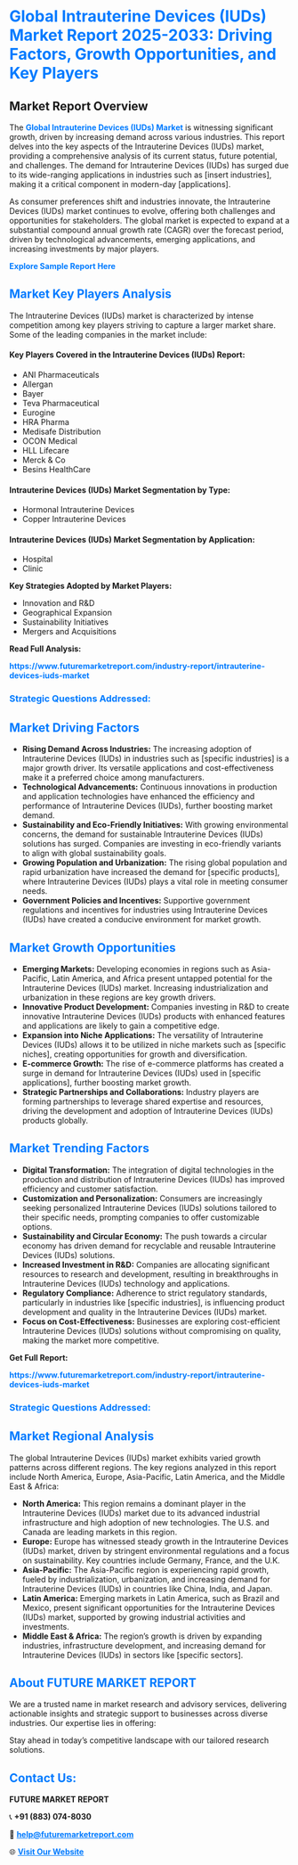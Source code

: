 <h1 style="color: #007BFF;">Global Intrauterine Devices (IUDs) Market Report 2025-2033: Driving Factors, Growth Opportunities, and Key Players</h1>

<section id="overview">
<h2>Market Report Overview</h2>
<p>The <a href="https://www.futuremarketreport.com/industry-report/intrauterine-devices-iuds-market" style="color: #007BFF; text-decoration: none;"><strong>Global Intrauterine Devices (IUDs) Market</strong></a> is witnessing significant growth, driven by increasing demand across various industries. This report delves into the key aspects of the Intrauterine Devices (IUDs) market, providing a comprehensive analysis of its current status, future potential, and challenges. The demand for Intrauterine Devices (IUDs) has surged due to its wide-ranging applications in industries such as [insert industries], making it a critical component in modern-day [applications].</p>
<p>As consumer preferences shift and industries innovate, the Intrauterine Devices (IUDs) market continues to evolve, offering both challenges and opportunities for stakeholders. The global market is expected to expand at a substantial compound annual growth rate (CAGR) over the forecast period, driven by technological advancements, emerging applications, and increasing investments by major players.</p>
</section>

<section id="overview">
<p><a href="https://www.futuremarketreport.com/request-sample/reportId=101171" style="color: #007BFF; text-decoration: none;"><strong>Explore Sample Report Here</strong></a></p>
</section>

<section id="key-players">
<h2 style="color: #007BFF;">Market Key Players Analysis</h2>
<p>The Intrauterine Devices (IUDs) market is characterized by intense competition among key players striving to capture a larger market share. Some of the leading companies in the market include:</p>
<h4>Key Players Covered in the Intrauterine Devices (IUDs) Report:</h4>
<ul><li>ANI Pharmaceuticals</li><li>Allergan</li><li>Bayer</li><li>Teva Pharmaceutical</li><li>Eurogine</li><li>HRA Pharma</li><li>Medisafe Distribution</li><li>OCON Medical</li><li>HLL Lifecare</li><li>Merck &amp; Co</li><li>Besins HealthCare</li></ul>
<h4>Intrauterine Devices (IUDs) Market Segmentation by Type:</h4>
<ul><li>Hormonal Intrauterine Devices</li><li>Copper Intrauterine Devices</li></ul>

<h4>Intrauterine Devices (IUDs) Market Segmentation by Application:</h4>
<ul><li>Hospital</li><li>Clinic</li></ul>
<p><strong>Key Strategies Adopted by Market Players:</strong></p>
<ul>
<li>Innovation and R&D</li>
<li>Geographical Expansion</li>
<li>Sustainability Initiatives</li>
<li>Mergers and Acquisitions</li>
</ul>
</section>

<section>
<p><strong>Read Full Analysis: </strong></p><a href="https://www.futuremarketreport.com/industry-report/intrauterine-devices-iuds-market" style="color: #007BFF; text-decoration: none;"><strong>https://www.futuremarketreport.com/industry-report/intrauterine-devices-iuds-market</strong></a>
<h3 style="color: #007BFF;">Strategic Questions Addressed:</h3>
</section>

<section id="driving-factors">
<h2 style="color: #007BFF;">Market Driving Factors</h2>
<ul>
<li><strong>Rising Demand Across Industries:</strong> The increasing adoption of Intrauterine Devices (IUDs) in industries such as [specific industries] is a major growth driver. Its versatile applications and cost-effectiveness make it a preferred choice among manufacturers.</li>
<li><strong>Technological Advancements:</strong> Continuous innovations in production and application technologies have enhanced the efficiency and performance of Intrauterine Devices (IUDs), further boosting market demand.</li>
<li><strong>Sustainability and Eco-Friendly Initiatives:</strong> With growing environmental concerns, the demand for sustainable Intrauterine Devices (IUDs) solutions has surged. Companies are investing in eco-friendly variants to align with global sustainability goals.</li>
<li><strong>Growing Population and Urbanization:</strong> The rising global population and rapid urbanization have increased the demand for [specific products], where Intrauterine Devices (IUDs) plays a vital role in meeting consumer needs.</li>
<li><strong>Government Policies and Incentives:</strong> Supportive government regulations and incentives for industries using Intrauterine Devices (IUDs) have created a conducive environment for market growth.</li>
</ul>
</section>

<section id="growth-opportunities">
<h2 style="color: #007BFF;">Market Growth Opportunities</h2>
<ul>
<li><strong>Emerging Markets:</strong> Developing economies in regions such as Asia-Pacific, Latin America, and Africa present untapped potential for the Intrauterine Devices (IUDs) market. Increasing industrialization and urbanization in these regions are key growth drivers.</li>
<li><strong>Innovative Product Development:</strong> Companies investing in R&D to create innovative Intrauterine Devices (IUDs) products with enhanced features and applications are likely to gain a competitive edge.</li>
<li><strong>Expansion into Niche Applications:</strong> The versatility of Intrauterine Devices (IUDs) allows it to be utilized in niche markets such as [specific niches], creating opportunities for growth and diversification.</li>
<li><strong>E-commerce Growth:</strong> The rise of e-commerce platforms has created a surge in demand for Intrauterine Devices (IUDs) used in [specific applications], further boosting market growth.</li>
<li><strong>Strategic Partnerships and Collaborations:</strong> Industry players are forming partnerships to leverage shared expertise and resources, driving the development and adoption of Intrauterine Devices (IUDs) products globally.</li>
</ul>
</section>

<section id="trending-factors">
<h2 style="color: #007BFF;">Market Trending Factors</h2>
<ul>
<li><strong>Digital Transformation:</strong> The integration of digital technologies in the production and distribution of Intrauterine Devices (IUDs) has improved efficiency and customer satisfaction.</li>
<li><strong>Customization and Personalization:</strong> Consumers are increasingly seeking personalized Intrauterine Devices (IUDs) solutions tailored to their specific needs, prompting companies to offer customizable options.</li>
<li><strong>Sustainability and Circular Economy:</strong> The push towards a circular economy has driven demand for recyclable and reusable Intrauterine Devices (IUDs) solutions.</li>
<li><strong>Increased Investment in R&D:</strong> Companies are allocating significant resources to research and development, resulting in breakthroughs in Intrauterine Devices (IUDs) technology and applications.</li>
<li><strong>Regulatory Compliance:</strong> Adherence to strict regulatory standards, particularly in industries like [specific industries], is influencing product development and quality in the Intrauterine Devices (IUDs) market.</li>
<li><strong>Focus on Cost-Effectiveness:</strong> Businesses are exploring cost-efficient Intrauterine Devices (IUDs) solutions without compromising on quality, making the market more competitive.</li>
</ul>
</section>

<section>
<p><strong>Get Full Report: </strong></p><a href="https://www.futuremarketreport.com/industry-report/intrauterine-devices-iuds-market" style="color: #007BFF; text-decoration: none;"><strong>https://www.futuremarketreport.com/industry-report/intrauterine-devices-iuds-market</strong></a>
<h3 style="color: #007BFF;">Strategic Questions Addressed:</h3>
</section>


<section id="regional-analysis">
<h2 style="color: #007BFF;">Market Regional Analysis</h2>
<p>The global Intrauterine Devices (IUDs) market exhibits varied growth patterns across different regions. The key regions analyzed in this report include North America, Europe, Asia-Pacific, Latin America, and the Middle East & Africa:</p>
<ul>
<li><strong>North America:</strong> This region remains a dominant player in the Intrauterine Devices (IUDs) market due to its advanced industrial infrastructure and high adoption of new technologies. The U.S. and Canada are leading markets in this region.</li>
<li><strong>Europe:</strong> Europe has witnessed steady growth in the Intrauterine Devices (IUDs) market, driven by stringent environmental regulations and a focus on sustainability. Key countries include Germany, France, and the U.K.</li>
<li><strong>Asia-Pacific:</strong> The Asia-Pacific region is experiencing rapid growth, fueled by industrialization, urbanization, and increasing demand for Intrauterine Devices (IUDs) in countries like China, India, and Japan.</li>
<li><strong>Latin America:</strong> Emerging markets in Latin America, such as Brazil and Mexico, present significant opportunities for the Intrauterine Devices (IUDs) market, supported by growing industrial activities and investments.</li>
<li><strong>Middle East & Africa:</strong> The region’s growth is driven by expanding industries, infrastructure development, and increasing demand for Intrauterine Devices (IUDs) in sectors like [specific sectors].</li>
</ul>
</section>

<footer>
<h2 style="color: #007BFF;">About FUTURE MARKET REPORT</h2>
<p>We are a trusted name in market research and advisory services, delivering actionable insights and strategic support to businesses across diverse industries. Our expertise lies in offering:</p>

<p>Stay ahead in today’s competitive landscape with our tailored research solutions.</p>

<h2 style="color: #007BFF;">Contact Us:</h2>
<p><strong>FUTURE MARKET REPORT</strong></p>
<p>📞 <strong>+91 (883) 074-8030</strong></p>
<p>📧 <strong><a href="mailto:help@futuremarketreport.com" style="color: #007BFF;">help@futuremarketreport.com</a></strong></p>
<p>🌐 <strong><a href="https://www.futuremarketreport.com/" style="color: #007BFF;">Visit Our Website</a></strong></p>
</footer>